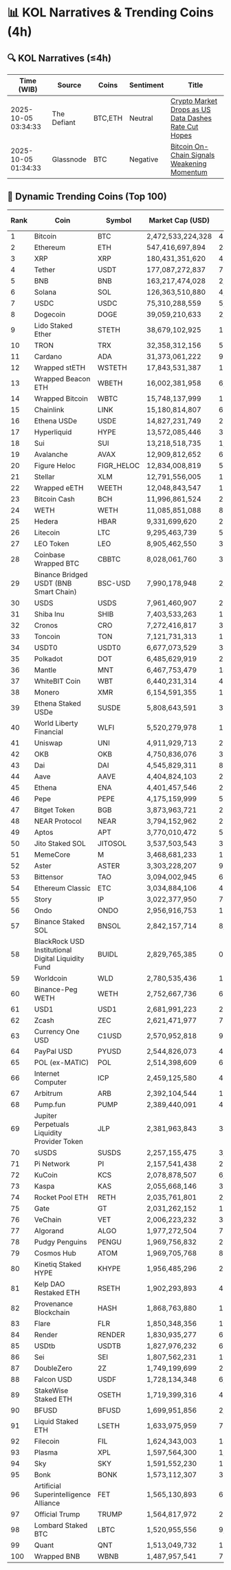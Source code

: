 # 📊 KOL Narratives & Trending Coins (4h)

## 🔍 KOL Narratives (≤4h)

| Time (WIB) | Source | Coins | Sentiment | Title |
|------------|--------|-------|-----------|-------|
| 2025-10-05 03:34:33 | The Defiant | BTC,ETH | Neutral | [Crypto Market Drops as US Data Dashes Rate Cut Hopes](https://thedefiant.io/example1) |
| 2025-10-05 01:34:33 | Glassnode | BTC | Negative | [Bitcoin On-Chain Signals Weakening Momentum](https://glassnode.com/example2) |

## 🚀 Dynamic Trending Coins (Top 100)

| Rank | Coin | Symbol | Market Cap (USD) | 24h Volume (USD) |
|------|------|--------|------------------|------------------|
| 1 | Bitcoin | BTC | 2,472,533,224,328 | 41,314,280,890 |
| 2 | Ethereum | ETH | 547,416,697,894 | 24,771,688,142 |
| 3 | XRP | XRP | 180,431,351,620 | 4,168,578,963 |
| 4 | Tether | USDT | 177,087,272,837 | 78,188,074,707 |
| 5 | BNB | BNB | 163,217,474,028 | 2,450,585,889 |
| 6 | Solana | SOL | 126,363,510,880 | 4,784,803,530 |
| 7 | USDC | USDC | 75,310,288,559 | 5,760,373,071 |
| 8 | Dogecoin | DOGE | 39,059,210,633 | 2,006,694,147 |
| 9 | Lido Staked Ether | STETH | 38,679,102,925 | 18,008,909 |
| 10 | TRON | TRX | 32,358,312,156 | 526,291,606 |
| 11 | Cardano | ADA | 31,373,061,222 | 968,395,820 |
| 12 | Wrapped stETH | WSTETH | 17,843,531,387 | 11,964,001 |
| 13 | Wrapped Beacon ETH | WBETH | 16,002,381,958 | 6,373,370 |
| 14 | Wrapped Bitcoin | WBTC | 15,748,137,999 | 174,185,406 |
| 15 | Chainlink | LINK | 15,180,814,807 | 656,568,774 |
| 16 | Ethena USDe | USDE | 14,827,231,749 | 281,125,981 |
| 17 | Hyperliquid | HYPE | 13,572,085,446 | 356,046,517 |
| 18 | Sui | SUI | 13,218,518,735 | 1,072,484,856 |
| 19 | Avalanche | AVAX | 12,909,812,652 | 697,612,199 |
| 20 | Figure Heloc | FIGR_HELOC | 12,834,008,819 | 54,120 |
| 21 | Stellar | XLM | 12,791,556,005 | 195,598,511 |
| 22 | Wrapped eETH | WEETH | 12,048,843,547 | 13,085,061 |
| 23 | Bitcoin Cash | BCH | 11,996,861,524 | 250,550,897 |
| 24 | WETH | WETH | 11,085,851,088 | 80,542,823 |
| 25 | Hedera | HBAR | 9,331,699,620 | 210,757,776 |
| 26 | Litecoin | LTC | 9,295,463,739 | 588,438,013 |
| 27 | LEO Token | LEO | 8,905,462,550 | 371,100 |
| 28 | Coinbase Wrapped BTC | CBBTC | 8,028,061,760 | 330,206,800 |
| 29 | Binance Bridged USDT (BNB Smart Chain) | BSC-USD | 7,990,178,948 | 2,738,845,263 |
| 30 | USDS | USDS | 7,961,460,907 | 25,618,643 |
| 31 | Shiba Inu | SHIB | 7,403,533,263 | 157,002,361 |
| 32 | Cronos | CRO | 7,272,416,817 | 38,699,725 |
| 33 | Toncoin | TON | 7,121,731,313 | 129,876,675 |
| 34 | USDT0 | USDT0 | 6,677,073,529 | 348,935,616 |
| 35 | Polkadot | DOT | 6,485,629,919 | 215,128,875 |
| 36 | Mantle | MNT | 6,467,753,479 | 146,703,449 |
| 37 | WhiteBIT Coin | WBT | 6,440,231,314 | 47,632,235 |
| 38 | Monero | XMR | 6,154,591,355 | 173,632,490 |
| 39 | Ethena Staked USDe | SUSDE | 5,808,643,591 | 33,230,554 |
| 40 | World Liberty Financial | WLFI | 5,520,279,978 | 156,944,298 |
| 41 | Uniswap | UNI | 4,911,929,713 | 214,693,967 |
| 42 | OKB | OKB | 4,750,836,076 | 336,754,949 |
| 43 | Dai | DAI | 4,545,829,311 | 81,354,356 |
| 44 | Aave | AAVE | 4,404,824,103 | 291,787,010 |
| 45 | Ethena | ENA | 4,401,457,546 | 274,184,529 |
| 46 | Pepe | PEPE | 4,175,159,999 | 520,377,175 |
| 47 | Bitget Token | BGB | 3,873,963,721 | 264,371,322 |
| 48 | NEAR Protocol | NEAR | 3,794,152,962 | 236,832,092 |
| 49 | Aptos | APT | 3,770,010,472 | 527,996,083 |
| 50 | Jito Staked SOL | JITOSOL | 3,537,503,543 | 32,154,345 |
| 51 | MemeCore | M | 3,468,681,233 | 13,845,297 |
| 52 | Aster | ASTER | 3,303,228,207 | 934,491,562 |
| 53 | Bittensor | TAO | 3,094,002,945 | 69,935,407 |
| 54 | Ethereum Classic | ETC | 3,034,884,106 | 47,774,518 |
| 55 | Story | IP | 3,022,377,950 | 70,262,375 |
| 56 | Ondo | ONDO | 2,956,916,753 | 128,987,225 |
| 57 | Binance Staked SOL | BNSOL | 2,842,157,714 | 8,888,248 |
| 58 | BlackRock USD Institutional Digital Liquidity Fund | BUIDL | 2,829,765,385 | 0.0 |
| 59 | Worldcoin | WLD | 2,780,535,436 | 158,415,111 |
| 60 | Binance-Peg WETH | WETH | 2,752,667,736 | 65,448,441 |
| 61 | USD1 | USD1 | 2,681,991,223 | 213,338,785 |
| 62 | Zcash | ZEC | 2,621,471,977 | 738,533,457 |
| 63 | Currency One USD | C1USD | 2,570,952,818 | 93,006 |
| 64 | PayPal USD | PYUSD | 2,544,826,073 | 45,118,484 |
| 65 | POL (ex-MATIC) | POL | 2,514,398,609 | 66,934,665 |
| 66 | Internet Computer | ICP | 2,459,125,580 | 46,032,494 |
| 67 | Arbitrum | ARB | 2,392,104,544 | 182,693,733 |
| 68 | Pump.fun | PUMP | 2,389,440,091 | 433,333,440 |
| 69 | Jupiter Perpetuals Liquidity Provider Token | JLP | 2,381,963,843 | 34,807,090 |
| 70 | sUSDS | SUSDS | 2,257,155,475 | 3,332,759 |
| 71 | Pi Network | PI | 2,157,541,438 | 23,323,529 |
| 72 | KuCoin | KCS | 2,078,878,507 | 6,052,450 |
| 73 | Kaspa | KAS | 2,055,668,146 | 38,735,163 |
| 74 | Rocket Pool ETH | RETH | 2,035,761,801 | 2,276,609 |
| 75 | Gate | GT | 2,031,262,152 | 13,174,437 |
| 76 | VeChain | VET | 2,006,223,232 | 34,333,775 |
| 77 | Algorand | ALGO | 1,977,272,504 | 77,581,875 |
| 78 | Pudgy Penguins | PENGU | 1,969,756,832 | 262,695,266 |
| 79 | Cosmos Hub | ATOM | 1,969,705,768 | 89,976,620 |
| 80 | Kinetiq Staked HYPE | KHYPE | 1,956,485,296 | 20,229,625 |
| 81 | Kelp DAO Restaked ETH | RSETH | 1,902,293,893 | 461,951 |
| 82 | Provenance Blockchain | HASH | 1,868,763,880 | 19,442.97 |
| 83 | Flare | FLR | 1,850,348,356 | 10,634,369 |
| 84 | Render | RENDER | 1,830,935,277 | 60,430,567 |
| 85 | USDtb | USDTB | 1,827,976,232 | 608,661 |
| 86 | Sei | SEI | 1,807,562,231 | 106,606,184 |
| 87 | DoubleZero | 2Z | 1,749,199,699 | 205,908,865 |
| 88 | Falcon USD | USDF | 1,728,134,348 | 6,801,634 |
| 89 | StakeWise Staked ETH | OSETH | 1,719,399,316 | 428,581 |
| 90 | BFUSD | BFUSD | 1,699,951,856 | 2,768,753 |
| 91 | Liquid Staked ETH | LSETH | 1,633,975,959 | 720,087 |
| 92 | Filecoin | FIL | 1,624,343,003 | 149,098,093 |
| 93 | Plasma | XPL | 1,597,564,300 | 1,923,278,151 |
| 94 | Sky | SKY | 1,591,552,230 | 15,007,715 |
| 95 | Bonk | BONK | 1,573,112,307 | 379,644,931 |
| 96 | Artificial Superintelligence Alliance | FET | 1,565,130,893 | 60,150,065 |
| 97 | Official Trump | TRUMP | 1,564,817,972 | 219,036,275 |
| 98 | Lombard Staked BTC | LBTC | 1,520,955,556 | 9,975,747 |
| 99 | Quant | QNT | 1,513,049,732 | 17,675,809 |
| 100 | Wrapped BNB | WBNB | 1,487,957,541 | 758,596,579 |